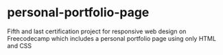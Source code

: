 # personal-portfolio-page
Fifth and last certification project for responsive web design on Freecodecamp which includes a personal portfolio page using only HTML and CSS
